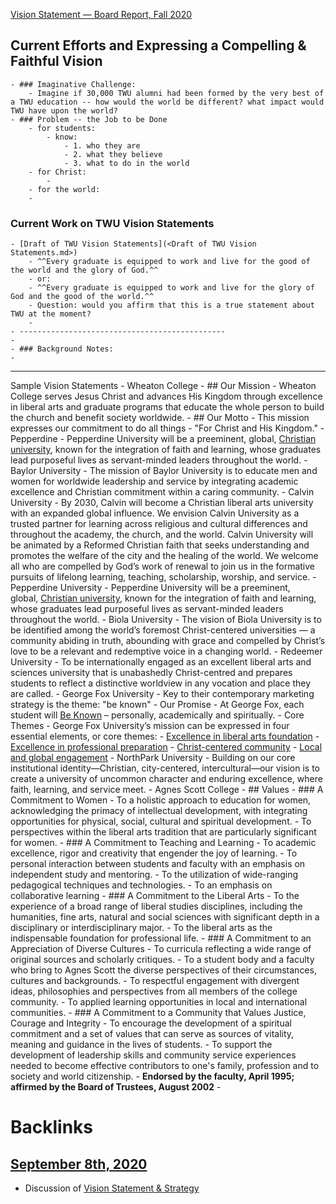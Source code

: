 [Vision Statement — Board Report, Fall 2020](<Vision Statement — Board Report, Fall 2020.md>)
## Current Efforts and Expressing a Compelling & Faithful Vision
    - ### Imaginative Challenge:
        - Imagine if 30,000 TWU alumni had been formed by the very best of a TWU education -- how would the world be different? what impact would TWU have upon the world?
    - ### Problem -- the Job to be Done
        - for students: 
            - know:
                - 1. who they are
                - 2. what they believe
                - 3. what to do in the world
        - for Christ:
            - 
        - for the world: 
        - 
### Current Work on TWU Vision Statements
    - [Draft of TWU Vision Statements](<Draft of TWU Vision Statements.md>)
        - ^^Every graduate is equipped to work and live for the good of the world and the glory of God.^^
        - or:
        - ^^Every graduate is equipped to work and live for the glory of God and the good of the world.^^
        - Question: would you affirm that this is a true statement about TWU at the moment?
        - 
    - ----------------------------------------------
    - 
    - ### Background Notes: 
    - 

--------------------------------------
Sample Vision Statements
    - Wheaton College
        - ## Our Mission
        - Wheaton College serves Jesus Christ and advances His Kingdom through excellence in liberal arts and graduate programs that educate the whole person to build the church and benefit society worldwide.
        - ## Our Motto
        - This mission expresses our commitment to do all things - "For Christ and His Kingdom."
    - Pepperdine
        - Pepperdine University will be a preeminent, global, [Christian university](https://www.pepperdine.edu/spiritual-life/christian-university/), known for the integration of faith and learning, whose graduates lead purposeful lives as servant-minded leaders throughout the world.
    - Baylor University
        - The mission of Baylor University is to educate men and women for worldwide leadership and service by integrating academic excellence and Christian commitment within a caring community.
    - Calvin University
        - By 2030, Calvin will become a Christian liberal arts university with an expanded global influence. We envision Calvin University as a trusted partner for learning across religious and cultural differences and throughout the academy, the church, and the world. Calvin University will be animated by a Reformed Christian faith that seeks understanding and promotes the welfare of the city and the healing of the world. We welcome all who are compelled by God’s work of renewal to join us in the formative pursuits of lifelong learning, teaching, scholarship, worship, and service.
    - Pepperdine University
        - Pepperdine University will be a preeminent, global, [Christian university](https://www.pepperdine.edu/spiritual-life/christian-university/), known for the integration of faith and learning, whose graduates lead purposeful lives as servant-minded leaders throughout the world.
    - Biola University
        - The vision of Biola University is to be identified among the world’s foremost Christ-centered universities — a community abiding in truth, abounding with grace and compelled by Christ’s love to be a relevant and redemptive voice in a changing world.
    - Redeemer University
        - To be internationally engaged as an excellent liberal arts and sciences university that is unabashedly Christ-centred and prepares students to reflect a distinctive worldview in any vocation and place they are called.
    - George Fox University
        - Key to their contemporary marketing strategy is the theme: "be known"
            - Our Promise
                - At George Fox, each student will [Be Known](https://www.georgefox.edu/be-known/index.html) – personally, academically and spiritually.
            - Core Themes
                - George Fox University’s mission can be expressed in four essential elements, or core themes:
                    - [Excellence in liberal arts foundation](https://www.georgefox.edu/about/mission_vision_values/core-themes.html[core-theme-1](<core-theme-1.md>))
                    - [Excellence in professional preparation](https://www.georgefox.edu/about/mission_vision_values/core-themes.html[core-theme-2](<core-theme-2.md>))
                    - [Christ-centered community](https://www.georgefox.edu/about/mission_vision_values/core-themes.html[core-theme-3](<core-theme-3.md>))
                    - [Local and global engagement](https://www.georgefox.edu/about/mission_vision_values/core-themes.html[core-theme-4](<core-theme-4.md>))
    - NorthPark University
        - Building on our core institutional identity—Christian, city-centered, intercultural—our vision is to create a university of uncommon character and enduring excellence, where faith, learning, and service meet.
    - Agnes Scott College
        - ## Values
        - ### A Commitment to Women
        - To a holistic approach to education for women, acknowledging the primacy of intellectual development, with integrating opportunities for physical, social, cultural and spiritual development.
        - To perspectives within the liberal arts tradition that are particularly significant for women.
        - ### A Commitment to Teaching and Learning
            - To academic excellence, rigor and creativity that engender the joy of learning.
            - To personal interaction between students and faculty with an emphasis on independent study and mentoring.
            - To the utilization of wide-ranging pedagogical techniques and technologies.
            - To an emphasis on collaborative learning
        - ### A Commitment to the Liberal Arts
            - To the experience of a broad range of liberal studies disciplines, including the humanities, fine arts, natural and social sciences with significant depth in a disciplinary or interdisciplinary major.
            - To the liberal arts as the indispensable foundation for professional life.
        - ### A Commitment to an Appreciation of Diverse Cultures
            - To curricula reflecting a wide range of original sources and scholarly critiques.
            - To a student body and a faculty who bring to Agnes Scott the diverse perspectives of their circumstances, cultures and backgrounds.
            - To respectful engagement with divergent ideas, philosophies and perspectives from all members of the college community.
            - To applied learning opportunities in local and international communities.
        - ### A Commitment to a Community that Values Justice, Courage and Integrity
            - To encourage the development of a spiritual commitment and a set of values that can serve as sources of vitality, meaning and guidance in the lives of students.
            - To support the development of leadership skills and community service experiences needed to become effective contributors to one's family, profession and to society and world citizenship.
        - __Endorsed by the faculty, April 1995; affirmed by the Board of Trustees, August 2002__
        - [](https://www.agnesscott.edu/about/mission-values.html#)

# Backlinks
## [September 8th, 2020](<September 8th, 2020.md>)
- Discussion of [Vision Statement & Strategy](<Vision Statement & Strategy.md>)

